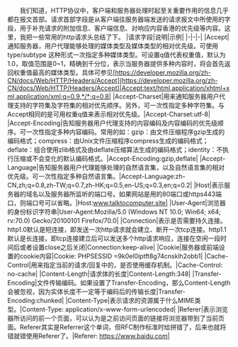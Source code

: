 &emsp;&emsp;我们知道，HTTP协议中，客户端和服务器处理时起至关重要作用的信息几乎都在报文首部。请求首部字段是从客户端往服务器端发送的请求报文中所使用的字段，用于补充请求的附加信息、客户端信息、对响应内容香港的优先级等内容。这里，我把一些常用的http请求头总结了下。
|请求字段|说明|示例|
|-|-|-|
|Accept|通知服务器，用户代理能够处理的媒体类型及媒体类型的相对优先级。可使用 type/subtype 这种形式一次指定多种媒体类型。可设置q值代表权重值，默认为1.0，取值范围是0~1，精确到千分位，表示当服务器提供多种内容时，将会首先返回权重值最高的媒体类型。具体可参见[https://developer.mozilla.org/zh-CN/docs/Web/HTTP/Headers/Accept](https://developer.mozilla.org/zh-CN/docs/Web/HTTP/Headers/Accept)|Accept:text/html,application/xhtml+xml,application/xml;q=0.9,*/*;q=0.8|
|Accept-Charset|用来通知服务器用户代理支持的字符集及字符集的相对优先顺序。另外，可一次性指定多种字符集。与Accept相同的是可用权重q值来表示相对优先级。|Accept-Charset:utf-8|
|Accept-Encoding|告知服务器用户代理支持的内容编码及内容编码的优先级顺序。可一次性指定多种内容编码。常用的如：gzip：由文件压缩程序gzip生成的编码格式；compress：由Unix文件压缩程序compress生成的编码格式；deflate：组合使用zlib格式及由deflate压缩算法生成的编码格式；identity：不执行压缩或不会变化的默认编码格式。|Accept-Encoding:gzip,deflate|
|Accept-Language|告知服务器用户代理能够处理的自然语言集，以及自然语言集的相对优先级。可一次性指定多种自然语言集。|Accept-Language:zh-CN,zh;q=0.8,zh-TW;q=0.7,zh-HK;q=0.5,en-US;q=0.3,en;q=0.2|
|Host|表示服务器的域名以及服务器所监听的端口号。如果网站是用的80端口或https443端口，则端口号可以省略。|Host:www.talktocomputer.site|
|User-Agent|浏览器的身份标识字符串|User-Agent:Mozilla/5.0 (Windows NT 10.0; Win64; x64; rv:70.0) Gecko/20100101 Firefox/70.0|
|Connection|表示是否需要持久连接。http1.0默认是短连接，即发送一次http请求就会建立、断开一次tcp连接。http1.1默认是长连接，即tcp连接建立后可以发送多个http请求响应，连接在空闲一段时间后或者设置close之后关闭|Connection:keep-alive|
|Cookie|服务器或前端设置的cookie内容|Cookie: PHPSESSID =9k0el0iptft8g74cnsklh2obb1|
|Cache-Control|用来指定当前的请求/回复中的，是否使用缓存机制。|Cache-Control: no-cache|
|Content-Length|请求体的长度|Content-Length:348|
|Transfer-Encoding|文件传输编码。如果设置了Transfer-Encoding，那么Content-Length会被忽视，因为实体长度不一定等于编码后的传输长度|Transfer-Encoding:chunked|
|Content-Type|表示请求的资源属于什么MIME类型。|Content-Type: application/x-www-form-urlencoded|
|Referer|表示浏览器所访问的前一个页面，可以认为是之前访问页面的链接将浏览器带到了当前页面。Referer其实是Referrer这个单词，但RFC制作标准时给拼错了，后来也就将错就错使用Referer了。|Referer: https://www.baidu.com|